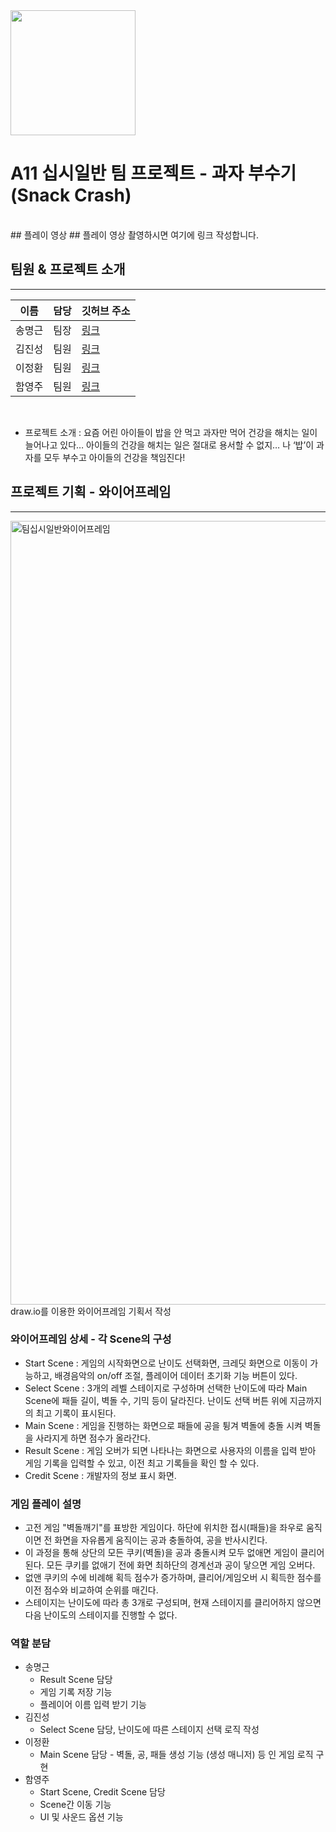 <img src="https://github.com/audrms6494/SnackCrash/assets/141597722/03828b9e-5d27-4446-8ba5-203f7cf3f8f7" width="200" height="200"/>

# A11 십시일반 팀 프로젝트 - 과자 부수기 (Snack Crash)
<br/>
## 플레이 영상
## 플레이 영상 촬영하시면 여기에 링크 작성합니다.

## 팀원 & 프로젝트 소개
---
|이름|담당|깃허브 주소|
|------|---|------|
|송명근|팀장|[링크](https://github.com/audrms6494)|
|김진성|팀원|[링크](https://github.com/GYALLERHORN)|
|이정환|팀원|[링크](https://github.com/jhwan328)|
|함영주|팀원|[링크](https://github.com/HamYoungjoo)|

<br/>

- 프로젝트 소개 : 요즘 어린 아이들이 밥을 안 먹고 과자만 먹어 건강을 해치는 일이 늘어나고 있다… 아이들의 건강을 해치는 일은 절대로 용서할 수 없지… 나 ‘밥’이 과자를 모두 부수고 아이들의 건강을 책임진다!


## 프로젝트 기획 - 와이어프레임
---
<img width="1254" alt="팀십시일반와이어프레임" src="https://github.com/audrms6494/SnackCrash/assets/141597722/3a7b28a4-d64b-402e-8136-ff28a899fdba">
draw.io를 이용한 와이어프레임 기획서 작성

<br/>

### 와이어프레임 상세 - 각 Scene의 구성

- Start Scene : 게임의 시작화면으로 난이도 선택화면, 크레딧 화면으로 이동이 가능하고, 배경음악의 on/off 조절, 플레이어 데이터 초기화 기능 버튼이 있다.
- Select Scene : 3개의 레벨 스테이지로 구성하며 선택한 난이도에 따라 Main Scene에 패들 길이, 벽돌 수, 기믹 등이 달라진다. 난이도 선택 버튼 위에 지금까지의 최고 기록이 표시된다.
- Main Scene : 게임을 진행하는 화면으로 패들에 공을 튕겨 벽돌에 충돌 시켜 벽돌을 사라지게 하면 점수가 올라간다.
- Result Scene : 게임 오버가 되면 나타나는 화면으로 사용자의 이름을 입력 받아 게임 기록을 입력할 수 있고, 이전 최고 기록들을 확인 할 수 있다.
- Credit Scene : 개발자의 정보 표시 화면.

### 게임 플레이 설명
- 고전 게임 "벽돌깨기"를 표방한 게임이다. 하단에 위치한 접시(패들)을 좌우로 움직이면 전 화면을 자유롭게 움직이는 공과 충돌하여, 공을 반사시킨다.
- 이 과정을 통해 상단의 모든 쿠키(벽돌)을 공과 충돌시켜 모두 없애면 게임이 클리어된다. 모든 쿠키를 없애기 전에 화면 최하단의 경계선과 공이 닿으면 게임 오버다.
- 없앤 쿠키의 수에 비례해 획득 점수가 증가하며, 클리어/게임오버 시 획득한 점수를 이전 점수와 비교하여 순위를 매긴다.
- 스테이지는 난이도에 따라 총 3개로 구성되며, 현재 스테이지를 클리어하지 않으면 다음 난이도의 스테이지를 진행할 수 없다.

### 역할 분담
- 송명근
    - Result Scene 담당
    - 게임 기록 저장 기능
    - 플레이어 이름 입력 받기 기능
- 김진성
    - Select Scene 담당, 난이도에 따른 스테이지 선택 로직 작성
- 이정환
    - Main Scene 담당 - 벽돌, 공, 패들 생성 기능 (생성 매니저) 등 인 게임 로직 구현
- 함영주
    - Start Scene, Credit Scene 담당
    - Scene간 이동 기능
    - UI 및 사운드 옵션 기능



























